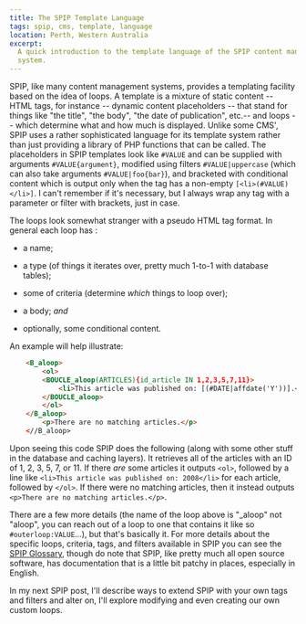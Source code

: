 ```yaml
---
title: The SPIP Template Language
tags: spip, cms, template, language
location: Perth, Western Australia
excerpt: 
  A quick introduction to the template language of the SPIP content management
  system.
---
```


SPIP, like many content management systems, provides a templating facility
based on the idea of loops. A template is a mixture of static content -- HTML
tags, for instance -- dynamic content placeholders -- that stand for things
like "the title", "the body", "the date of publication", etc.-- and loops --
which determine what and how much is displayed. Unlike some CMS', SPIP uses a
rather sophisticated language for its template system rather than just
providing a library of PHP functions that can be called. The placeholders in
SPIP templates look like `#VALUE` and can be supplied with arguments
`#VALUE{argument}`, modified using filters `#VALUE|uppercase` (which can also
take arguments `#VALUE|foo{bar}`), and bracketed with conditional content
which is output only when the tag has a non-empty `[<li>(#VALUE)</li>]`. I
can't remember if it's necessary, but I always wrap any tag with a parameter
or filter with brackets, just in case.


The loops look somewhat stranger with a pseudo HTML tag format. In general
each loop has :

- a name;

- a type (of things it iterates over, pretty much 1-to-1 with database
   tables);

- some of criteria (determine *which* things to loop over);

- a body; *and*

- optionally, some conditional content.

An example will help illustrate:

``````html
    <B_aloop>
        <ol>
        <BOUCLE_aloop(ARTICLES){id_article IN 1,2,3,5,7,11}>
            <li>This article was published on: [(#DATE|affdate('Y'))].</li>
        </BOUCLE_aloop>
        </ol>
    </B_aloop>
        <p>There are no matching articles.</p>
    <//B_aloop>
``````

Upon seeing this code SPIP does the following (along with some other stuff in
the database and caching layers). It retrieves all of the articles with an ID
of 1, 2, 3, 5, 7, or 11. If there *are* some articles it outputs `<ol>`,
followed by a line like `<li>This article was published on: 2008</li>` for
each article, followed by `</ol>`. If there were no matching articles, then it
instead outputs `<p>There are no matching articles.</p>`.

There are a few more details (the name of the loop above is "_aloop" not
"aloop", you can reach out of a loop to one that contains it like so
`#outerloop:VALUE`...), but that's basically it. For more details about the
specific loops, criteria, tags, and filters available in SPIP you can see the
[SPIP Glossary](http://www.spip.net/@?lang=en), though do note that SPIP, like
pretty much all open source software, has documentation that is a little bit
patchy in places, especially in English.

In my next SPIP post, I'll describe ways to extend SPIP with your own tags and
filters and alter on, I'll explore modifying and even creating our own custom
loops.
